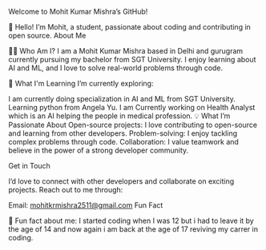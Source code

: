 Welcome to Mohit Kumar Mishra’s GitHub!

👋 Hello! I’m Mohit, a student, passionate about coding and contributing in open source.
About Me

👨‍💻 Who Am I?
I am a Mohit Kumar Mishra based in Delhi and gurugram currently pursuing my bachelor from SGT University. I enjoy learning about AI and ML, and I love to solve real-world problems through code.

🌱 What I'm Learning
I’m currently exploring:

I am currently doing specialization in AI and ML from SGT University.
Learning python from Angela Yu.
I am Currently working on Health Analyst which is an AI helping the people in medical profession.
💡 What I’m Passionate About
Open-source projects: I love contributing to open-source and learning from other developers.
Problem-solving: I enjoy tackling complex problems through code.
Collaboration: I value teamwork and believe in the power of a strong developer community.

Get in Touch

I’d love to connect with other developers and collaborate on exciting projects. Reach out to me through:

Email: mohitkrmishra2511@gmail.com
Fun Fact

🌟 Fun fact about me: I started coding when I was 12 but i had to leave it by the age of 14 and now again i am back at the age of 17 reviving my carrer in coding.
